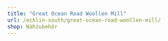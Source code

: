 ```yaml
---
title: "Great Ocean Road Woollen Mill"
url: /ecklin-south/great-ocean-road-woollen-mill/
shop: Nähzubehör
---
```

